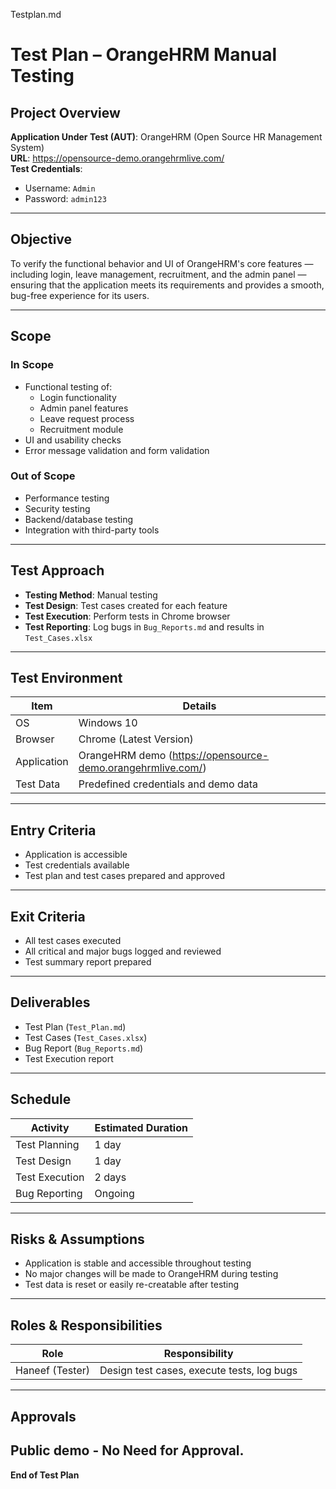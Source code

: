 Testplan.md
#  Test Plan – OrangeHRM Manual Testing

##  Project Overview
**Application Under Test (AUT)**: OrangeHRM (Open Source HR Management System)  
**URL**: https://opensource-demo.orangehrmlive.com/  
**Test Credentials**:  
- Username: `Admin`  
- Password: `admin123`

---

##  Objective
To verify the functional behavior and UI of OrangeHRM's core features — including login, leave management, recruitment, and the admin panel — ensuring that the application meets its requirements and provides a smooth, bug-free experience for its users.

---

##  Scope
###  In Scope
- Functional testing of:
  - Login functionality
  - Admin panel features
  - Leave request process
  - Recruitment module
- UI and usability checks
- Error message validation and form validation

###  Out of Scope
- Performance testing
- Security testing
- Backend/database testing
- Integration with third-party tools

---

##  Test Approach
- **Testing Method**: Manual testing
- **Test Design**: Test cases created for each feature
- **Test Execution**: Perform tests in Chrome browser
- **Test Reporting**: Log bugs in `Bug_Reports.md` and results in `Test_Cases.xlsx`

---

##  Test Environment
| Item          | Details                                |
|---------------|----------------------------------------|
| OS            | Windows 10                             |
| Browser       | Chrome (Latest Version)                |
| Application   | OrangeHRM demo (https://opensource-demo.orangehrmlive.com/) |
| Test Data     | Predefined credentials and demo data   |

---

##  Entry Criteria
- Application is accessible
- Test credentials available
- Test plan and test cases prepared and approved

---

##  Exit Criteria
- All test cases executed
- All critical and major bugs logged and reviewed
- Test summary report prepared

---

##  Deliverables
- Test Plan (`Test_Plan.md`)
- Test Cases (`Test_Cases.xlsx`)
- Bug Report (`Bug_Reports.md`)
- Test Execution report

---

##  Schedule
| Activity          | Estimated Duration |
|-------------------|--------------------|
| Test Planning     | 1 day             |
| Test Design       | 1 day             |
| Test Execution    | 2 days            |
| Bug Reporting     | Ongoing           |

---

##  Risks & Assumptions
- Application is stable and accessible throughout testing
- No major changes will be made to OrangeHRM during testing
- Test data is reset or easily re-creatable after testing

---

##  Roles & Responsibilities
| Role           | Responsibility                       |
|----------------|-------------------------------------|
| Haneef (Tester)| Design test cases, execute tests, log bugs |

---

##  Approvals
Public demo - No Need for Approval.
---

**End of Test Plan**
